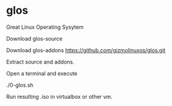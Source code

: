 # glos
Great Linux Operating Sysytem

Download glos-source

Download glos-addons
https://github.com/gizmolinuxos/glos.git

Extract source and addons.

Open a terminal and execute 

./0-glos.sh

Run resulting .iso in virtualbox or other vm.
